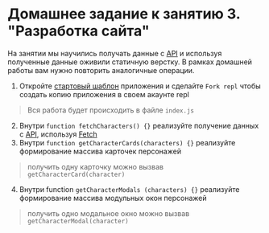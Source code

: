 # Домашнее задание к занятию 3. "Разработка сайта"

На занятии мы научились получать данные с [API](https://jsfree-les-3-api.onrender.com/characters) и используя полученные данные оживили статичную верстку. В рамках домашней работы вам нужно повторить аналогичные операции.

1.	Откройте [стартовый шаблон](https://replit.com/@dbronskih/jsfree-les-3-start-template) приложения и сделайте `Fork repl` чтобы создать копию приложения в своем акаунте repl 
> Вся работа будет происходить в файле `index.js`

2.	Внутри `function fetchCharacters() {}` реализуйте получение данных с [API](https://jsfree-les-3-api.onrender.com/characters), используя [Fetch](https://learn.javascript.ru/fetch)
3.	Внутри `function getCharacterCards(characters) {}` реализуйте формирование массива карточек персонажей 
> получить одну карточку можно вызвав `getCharacterCard(character)`
4.	Внутри function `getCharacterModals (characters) {}` реализуйте формирование массива модульных окон персонажей 
>	получить одно модальное окно можно вызвав `getCharacterModal(character)`
